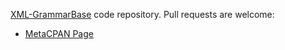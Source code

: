 [XML-GrammarBase](http://www.shlomifish.org/open-source/projects/XML-Grammar/Base/)
code repository. Pull requests are welcome:

- [MetaCPAN Page](https://metacpan.org/release/XML-GrammarBase)
